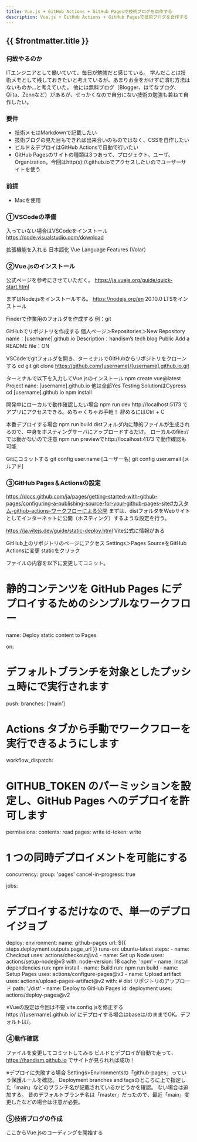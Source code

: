 ```yaml
---
title: Vue.js + GitHub Actions + GitHub Pagesで技術ブログを自作する
description: Vue.js + GitHub Actions + GitHub Pagesで技術ブログを自作する
---
```


## {{ $frontmatter.title }}

### 何故やるのか
ITエンジニアとして働いていて、毎日が勉強だと感じている。
学んだことは技術メモとして残しておきたいと考えているが、あまりお金をかけずに済む方法はないものか…と考えていた。
他には無料ブログ（Blogger、はてなブログ、Qiita、Zennなど）があるが、せっかくなので自分にない技術の勉強も兼ねて自作したい。


### 要件
* 技術メモはMarkdownで記載したい
* 技術ブログの見た目もできれば出来合いのものではなく、CSSを自作したい
* ビルド＆デプロイはGitHub Actionsで自動で行いたい
* GitHub Pagesのサイトの種類は3つあって、プロジェクト、ユーザ、Organization。今回はhttp(s)://<username>.github.ioでアクセスしたいのでユーザーサイトを使う


### 前提
* Macを使用



### ①VSCodeの準備
入っていない場合はVSCodeをインストール
https://code.visualstudio.com/download

拡張機能を入れる
日本語化
Vue Language Features (Volar）



### ②Vue.jsのインストール
公式ページを参考にさせていただく。
https://ja.vuejs.org/guide/quick-start.html

まずはNode.jsをインストールする。
https://nodejs.org/en
20.10.0 LTSをインストール

Finderで作業用のフォルダを作成する
例：git

GitHubでリポジトリを作成する
個人ページ＞Repositories＞New
Repository name：[username].github.io
Description：handism’s tech blog
Public
Add a README file：ON

VSCodeでgitフォルダを開き、ターミナルでGitHubからリポジトリをクローンする
cd git
git clone https://github.com/[username]/[username].github.io.git

ターミナルで以下を入力してVue.jsのインストール
npm create vue@latest
Project nane: [username].github.io
他は全部Yes
Testing SolutionはCypress
cd [username].github.io
npm install

開発中にローカルで動作確認したい場合
npm run dev
http://localhost:5173 でアプリにアクセスできる。めちゃくちゃお手軽！
辞めるにはCtrl + C

本番デプロイする場合
npm run build
distフォルダ内に静的ファイルが生成されるので、中身をホスティングサーバにアップロードするだけ。
ローカルのfile://では動かないので注意
npm run previewでhttp://localhost:4173 で動作確認も可能

Gitにコミットする
git config user.name [ユーザー名]
git config user.email [メルアド]


### ③GitHub Pages＆Actionsの設定
https://docs.github.com/ja/pages/getting-started-with-github-pages/configuring-a-publishing-source-for-your-github-pages-site#カスタム-github-actions-ワークフローによる公開
まずは、distフォルダをWebサイトとしてインターネットに公開（ホスティング）するような設定を行う。

https://ja.vitejs.dev/guide/static-deploy.html
Vite公式に情報がある

GitHub上のリポジトリのページにアクセス
Settings＞Pages
SourceをGitHub Actionsに変更
staticをクリック

ファイルの内容を以下に変更してコミット。

# 静的コンテンツを GitHub Pages にデプロイするためのシンプルなワークフロー
name: Deploy static content to Pages

on:
  # デフォルトブランチを対象としたプッシュ時にで実行されます
  push:
    branches: ['main']

  # Actions タブから手動でワークフローを実行できるようにします
  workflow_dispatch:

# GITHUB_TOKEN のパーミッションを設定し、GitHub Pages へのデプロイを許可します
permissions:
  contents: read
  pages: write
  id-token: write

# 1 つの同時デプロイメントを可能にする
concurrency:
  group: 'pages'
  cancel-in-progress: true

jobs:
  # デプロイするだけなので、単一のデプロイジョブ
  deploy:
    environment:
      name: github-pages
      url: ${{ steps.deployment.outputs.page_url }}
    runs-on: ubuntu-latest
    steps:
      - name: Checkout
        uses: actions/checkout@v4
      - name: Set up Node
        uses: actions/setup-node@v3
        with:
          node-version: 18
          cache: 'npm'
      - name: Install dependencies
        run: npm install
      - name: Build
        run: npm run build
      - name: Setup Pages
        uses: actions/configure-pages@v3
      - name: Upload artifact
        uses: actions/upload-pages-artifact@v2
        with:
          # dist リポジトリのアップロード
          path: './dist'
      - name: Deploy to GitHub Pages
        id: deployment
        uses: actions/deploy-pages@v2


※Vueの設定は今回は不要
vite.config.jsを修正する
https://[username].github.io/ にデプロイする場合はbaseは/のままでOK。デフォルトは/。


### ④動作確認
ファイルを変更してコミットしてみる
ビルドとデプロイが自動で走って、https://handism.github.io でサイトが見られれば成功！

※デプロイに失敗する場合
Settings>Environmentsの「github-pages」っていう保護ルールを確認。
Deployment branches and tagsのところに上で指定した「main」などのブランチ名が記載されているかどうかを確認。
ない場合は追加する。
昔のデフォルトブランチ名は「master」だったので、最近「main」変更したなどの場合は注意が必要。


### ⑤技術ブログの作成
ここからVue.jsのコーディングを開始する